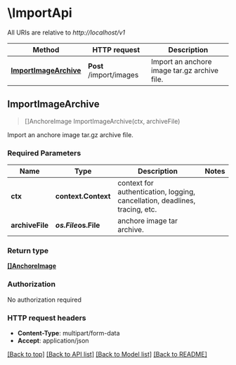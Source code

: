 # \ImportApi

All URIs are relative to *http://localhost/v1*

Method | HTTP request | Description
------------- | ------------- | -------------
[**ImportImageArchive**](ImportApi.md#ImportImageArchive) | **Post** /import/images | Import an anchore image tar.gz archive file.



## ImportImageArchive

> []AnchoreImage ImportImageArchive(ctx, archiveFile)

Import an anchore image tar.gz archive file.

### Required Parameters


Name | Type | Description  | Notes
------------- | ------------- | ------------- | -------------
**ctx** | **context.Context** | context for authentication, logging, cancellation, deadlines, tracing, etc.
**archiveFile** | ***os.File*****os.File**| anchore image tar archive. | 

### Return type

[**[]AnchoreImage**](AnchoreImage.md)

### Authorization

No authorization required

### HTTP request headers

- **Content-Type**: multipart/form-data
- **Accept**: application/json

[[Back to top]](#) [[Back to API list]](../README.md#documentation-for-api-endpoints)
[[Back to Model list]](../README.md#documentation-for-models)
[[Back to README]](../README.md)

